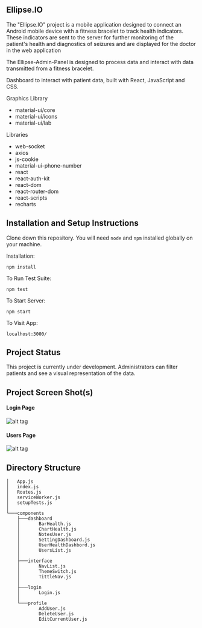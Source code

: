 ## Ellipse.IO

The "Ellipse.IO" project is a mobile application designed to connect an Android mobile device with a fitness bracelet to track health indicators. These indicators are sent to the server for further monitoring of the patient's health and diagnostics of seizures and are displayed for the doctor in the web application

The Ellipse-Admin-Panel is designed to process data and interact with data transmitted from a fitness bracelet.

Dashboard to interact with patient data, built with React, JavaScript and CSS.

Graphics Library

- material-ui/core
- material-ui/icons
- material-ui/lab

Libraries

- web-socket
- axios
- js-cookie
- material-ui-phone-number
- react
- react-auth-kit
- react-dom
- react-router-dom
- react-scripts
- recharts

## Installation and Setup Instructions

Clone down this repository. You will need `node` and `npm` installed globally on your machine.

Installation:

`npm install`

To Run Test Suite:

`npm test`

To Start Server:

`npm start`

To Visit App:

`localhost:3000/`

## Project Status

This project is currently under development. Administrators can filter patients and see a visual representation of the data.

## Project Screen Shot(s)

#### Login Page

![alt tag](https://i.imgur.com/u5DKw7Q.png)

#### Users Page

![alt tag](https://i.imgur.com/qEczGIo.png)

## Directory Structure

```
│   App.js
│   index.js
│   Routes.js
│   serviceWorker.js
│   setupTests.js
│
└───components
    ├───dashboard
    │       BarHealth.js
    │       ChartHealth.js
    │       NotesUser.js
    │       SettingDashboard.js
    │       UserHealthDashbord.js
    │       UsersList.js
    │
    ├───interface
    │       NavList.js
    │       ThemeSwitch.js
    │       TittleNav.js
    │
    ├───login
    │       Login.js
    │
    └───profile
            AddUser.js
            DeleteUser.js
            EditCurrentUser.js
```

